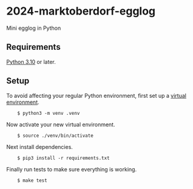# 2024-marktoberdorf-egglog

Mini egglog in Python

## Requirements

[Python 3.10](https://www.python.org/downloads/release/python-3100/) or later.

## Setup

To avoid affecting your regular Python environment, first set up a
[virtual environment](https://docs.python.org/3/library/venv.html).

```
    $ python3 -m venv .venv
```

Now activate your new virtual environment.

```
    $ source ./venv/bin/activate
```

Next install dependencies.

```
    $ pip3 install -r requirements.txt
```

Finally run tests to make sure everything is working.

```
    $ make test
```
